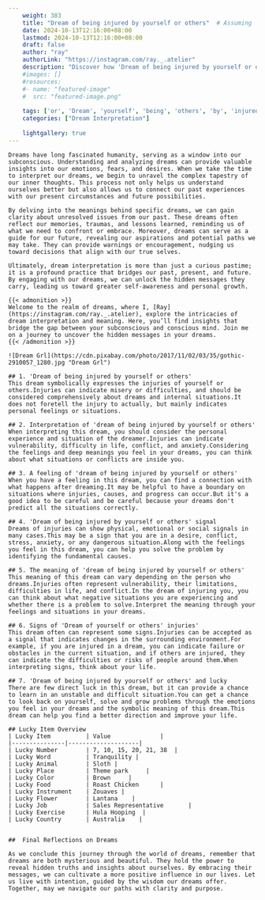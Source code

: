 ```yaml
---
    weight: 383
    title: "Dream of being injured by yourself or others"  # Assuming 'title' column exists
    date: 2024-10-13T12:16:00+08:00
    lastmod: 2024-10-13T12:16:00+08:00
    draft: false
    author: "ray"
    authorLink: "https://instagram.com/ray._.atelier"
    description: "Discover how 'Dream of being injured by yourself or others' can interpret your future and uncover its significant meanings in your life."
    #images: []
    #resources:
    #- name: "featured-image"
    #  src: "featured-image.png"
    
    tags: ['or', 'Dream', 'yourself', 'being', 'others', 'by', 'injured', 'of']
    categories: ["Dream Interpretation"]
    
    lightgallery: true
---
```

    
    Dreams have long fascinated humanity, serving as a window into our subconscious. Understanding and analyzing dreams can provide valuable insights into our emotions, fears, and desires. When we take the time to interpret our dreams, we begin to unravel the complex tapestry of our inner thoughts. This process not only helps us understand ourselves better but also allows us to connect our past experiences with our present circumstances and future possibilities.
    
    By delving into the meanings behind specific dreams, we can gain clarity about unresolved issues from our past. These dreams often reflect our memories, traumas, and lessons learned, reminding us of what we need to confront or embrace. Moreover, dreams can serve as a guide for our future, revealing our aspirations and potential paths we may take. They can provide warnings or encouragement, nudging us toward decisions that align with our true selves.
    
    Ultimately, dream interpretation is more than just a curious pastime; it is a profound practice that bridges our past, present, and future. By engaging with our dreams, we can unlock the hidden messages they carry, leading us toward greater self-awareness and personal growth.
    
    {{< admonition >}}
    Welcome to the realm of dreams, where I, [Ray](https://instagram.com/ray._.atelier), explore the intricacies of dream interpretation and meaning. Here, you’ll find insights that bridge the gap between your subconscious and conscious mind. Join me on a journey to uncover the hidden messages in your dreams.
    {{< /admonition >}}
    
    ![Dream Grl](https://cdn.pixabay.com/photo/2017/11/02/03/35/gothic-2910057_1280.jpg "Dream Grl")
    
    ## 1. 'Dream of being injured by yourself or others'
    This dream symbolically expresses the injuries of yourself or others.Injuries can indicate misery or difficulties, and should be considered comprehensively about dreams and internal situations.It does not foretell the injury to actually, but mainly indicates personal feelings or situations.
    
    ## 2. Interpretation of 'dream of being injured by yourself or others'
    When interpreting this dream, you should consider the personal experience and situation of the dreamer.Injuries can indicate vulnerability, difficulty in life, conflict, and anxiety.Considering the feelings and deep meanings you feel in your dreams, you can think about what situations or conflicts are inside you.
    
    ## 3. A feeling of 'dream of being injured by yourself or others'
    When you have a feeling in this dream, you can find a connection with what happens after dreaming.It may be helpful to have a boundary on situations where injuries, causes, and progress can occur.But it's a good idea to be careful and be careful because your dreams don't predict all the situations correctly.
    
    ## 4. 'Dream of being injured by yourself or others' signal
    Dreams of injuries can show physical, emotional or social signals in many cases.This may be a sign that you are in a desire, conflict, stress, anxiety, or any dangerous situation.Along with the feelings you feel in this dream, you can help you solve the problem by identifying the fundamental causes.
    
    ## 5. The meaning of 'dream of being injured by yourself or others'
    This meaning of this dream can vary depending on the person who dreams.Injuries often represent vulnerability, their limitations, difficulties in life, and conflict.In the dream of injuring you, you can think about what negative situations you are experiencing and whether there is a problem to solve.Interpret the meaning through your feelings and situations in your dreams.
    
    ## 6. Signs of 'Dream of yourself or others' injuries'
    This dream often can represent some signs.Injuries can be accepted as a signal that indicates changes in the surrounding environment.For example, if you are injured in a dream, you can indicate failure or obstacles in the current situation, and if others are injured, they can indicate the difficulties or risks of people around them.When interpreting signs, think about your life.
    
    ## 7. 'Dream of being injured by yourself or others' and lucky
    There are few direct luck in this dream, but it can provide a chance to learn in an unstable and difficult situation.You can get a chance to look back on yourself, solve and grow problems through the emotions you feel in your dreams and the symbolic meaning of this dream.This dream can help you find a better direction and improve your life.
    
    ## Lucky Item Overview
    | Lucky Item          | Value              |
    |---------------|--------------------|
    | Lucky Number        | 7, 10, 15, 20, 21, 38  |
    | Lucky Word          | Tranquility |
    | Lucky Animal        | Sloth |
    | Lucky Place         | Theme park     |
    | Lucky Color         | Brown     |
    | Lucky Food          | Roast Chicken      |
    | Lucky Instrument    | Zouaves |
    | Lucky Flower        | Lantana    |
    | Lucky Job           | Sales Representative       |
    | Lucky Exercise      | Hula Hooping  |
    | Lucky Country       | Australia    |
    
    
    ##  Final Reflections on Dreams
    
    As we conclude this journey through the world of dreams, remember that dreams are both mysterious and beautiful. They hold the power to reveal hidden truths and insights about ourselves. By embracing their messages, we can cultivate a more positive influence in our lives. Let us live with intention, guided by the wisdom our dreams offer. Together, may we navigate our paths with clarity and purpose.
    